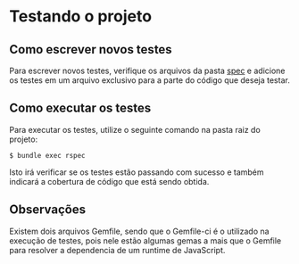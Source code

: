 # Testando o projeto

## Como escrever novos testes

Para escrever novos testes, verifique os arquivos da pasta [spec](./spec) e
adicione os testes em um arquivo exclusivo para a parte do código que deseja
testar.

## Como executar os testes

Para executar os testes, utilize o seguinte comando na pasta raiz do projeto:

```
$ bundle exec rspec
```

Isto irá verificar se os testes estão passando com sucesso e também indicará
a cobertura de código que está sendo obtida.

## Observações

Existem dois arquivos Gemfile, sendo que o Gemfile-ci é o utilizado na execução
de testes, pois nele estão algumas gemas a mais que o Gemfile para resolver a
dependencia de um runtime de JavaScript.
